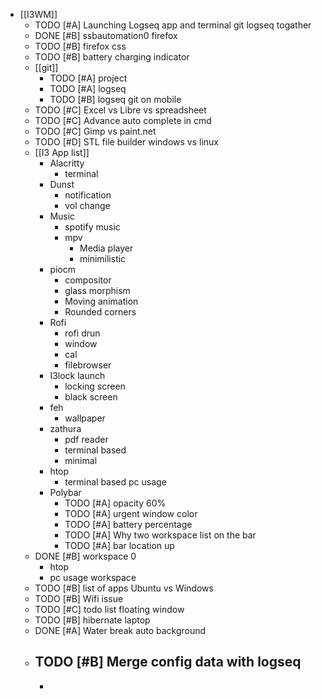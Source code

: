 - [[I3WM]]
	- TODO [#A] Launching Logseq app and terminal git logseq togather
	- DONE [#B] ssbautomation0 firefox
	- TODO [#B] firefox css
	- TODO [#B] battery charging indicator
	- [[git]]
		- TODO [#A] project
		- TODO [#A] logseq
		- TODO [#B] logseq git on mobile
	- TODO [#C] Excel vs Libre vs spreadsheet
	- TODO [#C] Advance auto complete in cmd
	- TODO [#C] Gimp vs paint.net
	- TODO [#D] STL file builder windows vs linux
	- [[I3 App list]]
		- Alacritty
			- terminal
		- Dunst
			- notification
			- vol change
		- Music
			- spotify music
			- mpv
				- Media player
				- minimilistic
		- piocm
			- compositor
			- glass morphism
			- Moving animation
			- Rounded corners
		- Rofi
			- rofi drun
			- window
			- cal
			- filebrowser
		- I3lock launch
			- locking screen
			- black screen
		- feh
			- wallpaper
		- zathura
			- pdf reader
			- terminal based
			- minimal
		- htop
			- terminal based pc usage
		- Polybar
			- TODO [#A] opacity 60%
			- TODO [#A] urgent window color
			- TODO [#A] battery percentage
			- TODO [#A] Why two workspace list on the bar
			- TODO [#A] bar location up
	- DONE [#B] workspace 0
		- htop
		- pc usage workspace
	- TODO [#B] list of apps Ubuntu vs Windows
	- TODO [#B] Wifi issue
	- TODO [#C] todo list floating window
	- TODO [#B] hibernate laptop
	- DONE [#A] Water break auto background
	- TODO [#B] Merge config data with logseq
		-
		-